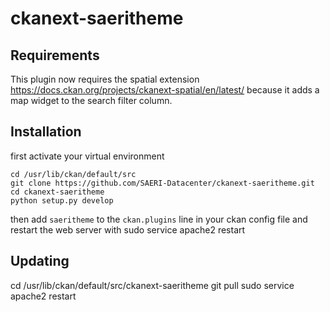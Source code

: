 # ckanext-saeritheme

## Requirements

This plugin now requires the spatial extension
https://docs.ckan.org/projects/ckanext-spatial/en/latest/
because it adds a map widget to the search filter column.

## Installation

first activate your virtual environment
```
cd /usr/lib/ckan/default/src
git clone https://github.com/SAERI-Datacenter/ckanext-saeritheme.git
cd ckanext-saeritheme
python setup.py develop
```
then add `saeritheme` to the `ckan.plugins` line in your ckan config file and restart the web server with sudo service apache2 restart

## Updating

cd /usr/lib/ckan/default/src/ckanext-saeritheme
git pull
sudo service apache2 restart
